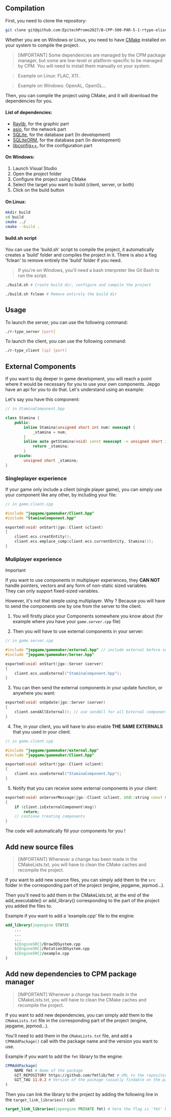 ## Compilation

First, you need to clone the repository:
```bash
git clone git@github.com:EpitechPromo2027/B-CPP-500-PAR-5-1-rtype-elise.pipet.git R-Type
```

Whether you are on Windows or Linux, you need to have [CMake](https://cmake.org/) installed on your system to compile the project.

> [IMPORTANT]
> Some dependencies are managed by the CPM package manager, but some are low-level or platform-specific to be managed by CPM. You will need to install them manually on your system.

> Example on Linux: FLAC, X11..

> Example on Windows: OpenAL, OpenGL...

Then, you can compile the project using CMake, and it will download the dependencies for you.

#### List of dependencies:
- [Raylib](https://www.raylib.com/), for the graphic part
- [asio](https://think-async.com/Asio/), for the network part
- [SQLite](https://www.sqlite.org/index.html), for the database part (In development)
- [SQLiteORM](https://github.com/fnc12/sqlite_orm), for the database part (In development)
- [libconfig++](https://hyperrealm.github.io/libconfig/), for the configuration part

#### On Windows:
1. Launch Visual Studio
2. Open the project folder
3. Configure the project using CMake
4. Select the target you want to build (client, server, or both)
5. Click on the build button

#### On Linux:
```bash
mkdir build
cd build
cmake ../
cmake --build .
```

#### build.sh script

You can use the 'build.sh' script to compile the project, it automatically creates a 'build' folder and compiles the project in it. There is also a flag 'fclean' to remove entirely the 'build' folder if you need.
> If you're on Windows, you'll need a bash interpreter like Git Bash to run the script.
```bash	
./build.sh # Create build dir, configure and compile the project

./build.sh fclean # Remove entirely the build dir
```

## Usage
To launch the server, you can use the following command:
```bash
./r-type_server [port]
```

To launch the client, you can use the following command:
```bash
./r-type_client [ip] [port]
```

## External Components

If you want to dig deeper in game development, you will reach a point where
it would be necessary for you to use your own components. Jepgo have an api for
you to do that. Let's understand using an example:

Let's say you have this component:
```cpp
// in StaminaComponent.hpp

class Stamina {
    public:
        inline Stamina(unsigned short int num) noexcept {
            _stamina = num;
        }
        inline auto getStamina(void) const noexcept -> unsigned short int {
            return _stamina;
        }
    private:
        unsigned short _stamina;
}
```

### Singleplayer experience

If your game only include a client (single player game), you can simply use
your component like any other, by including your file:
```cpp
// in game.client.cpp

#include "jepgame/gamemaker/Client.hpp"
#include "StaminaComponent.hpp"

exported(void) onStart(jgo::Client &client)
{
    client.ecs.creatEntity();
    client.ecs.emplace_comp(client.ecs.currentEntity, Stamina());
}
```

### Muliplayer experience

> [!IMPORTANT]
> If you want to use components in multiplayer experiences, they **CAN NOT**
> handle pointers, vectors and any form of non-static sized variables. <br>
> They can only support fixed-sized variables.

However, it's not that simple using multiplayer. Why ? Because you will have
to send the components one by one from the server to the client.

1. You will firstly place your Components somewhere you know about (for
example where you have your `game.server.cpp` file)

2. Then you will have to use external components in your server:
```cpp
// in game.server.cpp

#include "jepgame/gamemaker/external.hpp" // include external before server
#include "jepgame/gamemaker/Server.hpp"

exported(void) onStart(jgo::Server &server)
{
    client.ecs.useExternal("StaminaComponent.hpp");
}
```

3. You can then send the external components in your update function, or
anywhere you want:
```cpp
exported(void) onUpdate(jgo::Server &server)
{
    client.sendAllExternal(); // use sendAll for all External components
}
```

4. The, in your client, you will have to also enable **THE SAME EXTERNALS**
that you used in your client.
```cpp
// in game.client.cpp

#include "jepgame/gamemaker/external.hpp"
#include "jepgame/gamemaker/Client.hpp"

exported(void) onStart(jgo::Client &client)
{
    client.ecs.useExternal("StaminaComponent.hpp");
}
```

5. Notify that you can receive some external components in your client:
```cpp
exported(void) onServerMessage(jgo::Client &client, std::string const &msg)
{
    if (client.isExternalComponent(msg))
        return;
    // continue treating components
}
```

The code will automatically fill your components for you !

## Add new source files
> [IMPORTANT]
> Whenever a change has been made in the CMakeLists.txt, you will have to clean the CMake caches and recompile the project.

If you want to add new source files, you can simply add them to the `src` folder in the corresponding part of the project (engine, jepgame, jepmod...).

Then you'll need to add them in the CMakeLists.txt, at the end of the add_executable() or add_library() corresponding to the part of the project you added the files to.

Example if you want to add a 'example.cpp' file to the engine:
```cmake
add_library(jepengine STATIC
    ...
    ...
    ...
    ${EngineSRC}/Draw3DSystem.cpp
    ${EngineSRC}/Rotation3DSystem.cpp
    ${EngineSRC}/example.cpp
)
```

## Add new dependencies to CPM package manager
> [IMPORTANT]
> Whenever a change has been made in the CMakeLists.txt, you will have to clean the CMake caches and recompile the project.

If you want to add new dependencies, you can simply add them to the `CMakeLists.txt` file in the corresponding part of the project (engine, jepgame, jepmod...).

You'll need to add them in the `CMakeLists.txt` file, and add a `CPMAddPackage()` call with the package name and the version you want to use.

Example if you want to add the `fmt` library to the engine:
```cmake
CPMAddPackage(
    NAME fmt # Name of the package
    GIT_REPOSITORY https://github.com/fmtlib/fmt # URL to the repository
    GIT_TAG 11.0.2 # Version of the package (usually findable on the package's GitHub page)
)
```

Then you can link the library to the project by adding the following line in the `target_link_libraries()` call:
```cmake
target_link_libraries(jepengine PRIVATE fmt) # here the flag is 'fmt' but it is dependent on the package
```